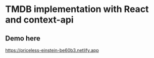 # TMDB implementation with React and context-api

## Demo here
https://priceless-einstein-be60b3.netlify.app
